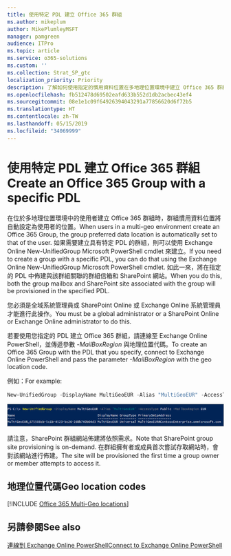 ```yaml
---
title: 使用特定 PDL 建立 Office 365 群組
ms.author: mikeplum
author: MikePlumleyMSFT
manager: pamgreen
audience: ITPro
ms.topic: article
ms.service: o365-solutions
ms.custom: ''
ms.collection: Strat_SP_gtc
localization_priority: Priority
description: 了解如何使用指定的慣用資料位置在多地理位置環境中建立 Office 365 群組。
ms.openlocfilehash: fb512478d69502eafd633b552d1db2acbec43ef4
ms.sourcegitcommit: 08e1e1c09f64926394043291a77856620d6f72b5
ms.translationtype: HT
ms.contentlocale: zh-TW
ms.lasthandoff: 05/15/2019
ms.locfileid: "34069999"
---
```

# <a name="create-an-office-365-group-with-a-specific-pdl"></a><span data-ttu-id="c0635-103">使用特定 PDL 建立 Office 365 群組</span><span class="sxs-lookup"><span data-stu-id="c0635-103">Create an Office 365 Group with a specific PDL</span></span>

<span data-ttu-id="c0635-104">在位於多地理位置環境中的使用者建立 Office 365 群組時，群組慣用資料位置將自動設定為使用者的位置。</span><span class="sxs-lookup"><span data-stu-id="c0635-104">When users in a multi-geo environment create an Office 365 Group, the group preferred data location is automatically set to that of the user.</span></span> <span data-ttu-id="c0635-105">如果需要建立具有特定 PDL 的群組，則可以使用 Exchange Online New-UnifiedGroup Microsoft PowerShell cmdlet 來建立。</span><span class="sxs-lookup"><span data-stu-id="c0635-105">If you need to create a group with a specific PDL, you can do that using the Exchange Online New-UnifiedGroup Microsoft PowerShell cmdlet.</span></span> <span data-ttu-id="c0635-106">如此一來，將在指定的 PDL 中佈建與該群組關聯的群組信箱和 SharePoint 網站。</span><span class="sxs-lookup"><span data-stu-id="c0635-106">When you do this, both the group mailbox and SharePoint site associated with the group will be provisioned in the specified PDL.</span></span>

<span data-ttu-id="c0635-107">您必須是全域系統管理員或 SharePoint Online 或 Exchange Online 系統管理員才能進行此操作。</span><span class="sxs-lookup"><span data-stu-id="c0635-107">You must be a global administrator or a SharePoint Online or Exchange Online administrator to do this.</span></span>

<span data-ttu-id="c0635-108">若要使用您指定的 PDL 建立 Office 365 群組，請連線至 Exchange Online PowerShell，並傳遞參數 *-MailBoxRegion* 與地理位置代碼。</span><span class="sxs-lookup"><span data-stu-id="c0635-108">To create an Office 365 Group with the PDL that you specify, connect to Exchange Online PowerShell and pass the parameter *-MailBoxRegion* with the geo location code.</span></span>

<span data-ttu-id="c0635-109">例如：</span><span class="sxs-lookup"><span data-stu-id="c0635-109">For example:</span></span> 

```PowerShell
New-UnifiedGroup -DisplayName MultiGeoEUR -Alias "MultiGeoEUR" -AccessType Public -MailboxRegion EUR 
```

![New-UnifiedGroup PowerShell cmdlet 以及語法的螢幕擷取畫面](media/multi-geo-new-group-with-pdl-powershell.png)

<span data-ttu-id="c0635-111">請注意，SharePoint 群組網站佈建將依照需求。</span><span class="sxs-lookup"><span data-stu-id="c0635-111">Note that SharePoint group site provisioning is on-demand.</span></span> <span data-ttu-id="c0635-112">在群組擁有者或成員首次嘗試存取網站時，會對該網站進行佈建。</span><span class="sxs-lookup"><span data-stu-id="c0635-112">The site will be provisioned the first time a group owner or member attempts to access it.</span></span>

## <a name="geo-location-codes"></a><span data-ttu-id="c0635-113">地理位置代碼</span><span class="sxs-lookup"><span data-stu-id="c0635-113">Geo location codes</span></span>

[!INCLUDE [Office 365 Multi-Geo locations](includes/office-365-multi-geo-locations.md)]

## <a name="see-also"></a><span data-ttu-id="c0635-114">另請參閱</span><span class="sxs-lookup"><span data-stu-id="c0635-114">See also</span></span>

[<span data-ttu-id="c0635-115">連線到 Exchange Online PowerShell</span><span class="sxs-lookup"><span data-stu-id="c0635-115">Connect to Exchange Online PowerShell</span></span>](https://docs.microsoft.com/powershell/exchange/exchange-online/connect-to-exchange-online-powershell/connect-to-exchange-online-powershell)